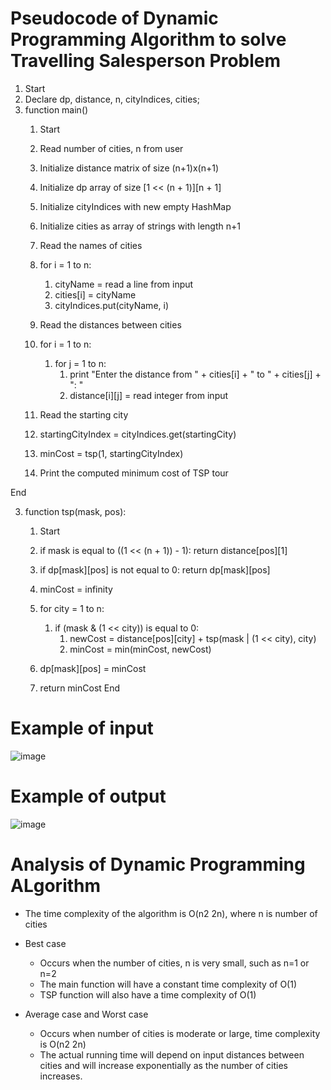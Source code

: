 # Pseudocode of Dynamic Programming Algorithm to solve Travelling Salesperson Problem

1. Start
2. Declare dp, distance, n, cityIndices, cities;
3. function main()
      1. Start
      2. Read number of cities, n from user
      3. Initialize distance matrix of size (n+1)x(n+1)
      4. Initialize dp array of size [1 << (n + 1)][n + 1]
      5. Initialize cityIndices with new empty HashMap
      6. Initialize cities as array of strings with length n+1
      7. Read the names of cities 
      8. for i = 1 to n:
            1. cityName = read a line from input
            2. cities[i] = cityName
            3. cityIndices.put(cityName, i)

      9. Read the distances between cities 
     10. for i = 1 to n:
            1. for j = 1 to n:
                  1. print "Enter the distance from " + cities[i] + " to " + cities[j] + ": "
                  2. distance[i][j] = read integer from input

      11. Read the starting city
      12. startingCityIndex = cityIndices.get(startingCity)
      13. minCost = tsp(1, startingCityIndex)
      14. Print the computed minimum cost of TSP tour 

End

3. function tsp(mask, pos): 
    1. Start 
    2. if mask is equal to ((1 << (n + 1)) - 1):
            return distance[pos][1]
    
    3. if dp[mask][pos] is not equal to 0:
            return dp[mask][pos]
    
    4. minCost = infinity
    
    5. for city = 1 to n:
          1. if (mask & (1 << city)) is equal to 0:
                1. newCost = distance[pos][city] + tsp(mask | (1 << city), city)
                2. minCost = min(minCost, newCost)
    
    6. dp[mask][pos] = minCost
    
    7. return minCost
End

# Example of input 
![image](https://github.com/benthen/dynamic-programming/assets/111986781/e48b20b5-d1f9-4c5d-ba1e-51c5ed76947f)

# Example of output
![image](https://github.com/benthen/dynamic-programming/assets/111986781/0236e93f-3023-4624-b413-485585902522)

# Analysis of Dynamic Programming ALgorithm
* The time complexity of the algorithm is O(n2 2n), where n is number of cities

* Best case
    * Occurs when the number of cities, n is very small, such as n=1 or n=2
    * The main function will have a constant time complexity of O(1) 
    * TSP function will also have a time complexity of O(1)
* Average case and Worst case
    * Occurs when number of cities is moderate or large, time complexity is O(n2 2n)
    * The actual running time will depend on input distances between cities and will increase exponentially as the number of cities increases. 
